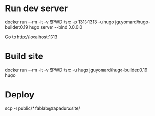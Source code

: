 # Run dev server

docker run --rm -it -v $PWD:/src -p 1313:1313 -u hugo jguyomard/hugo-builder:0.19 hugo server --bind 0.0.0.0

Go to http://localhost:1313

# Build site

docker run --rm -it -v $PWD:/src -u hugo jguyomard/hugo-builder:0.19 hugo

# Deploy

scp -r public/* fablab@rapadura:site/
